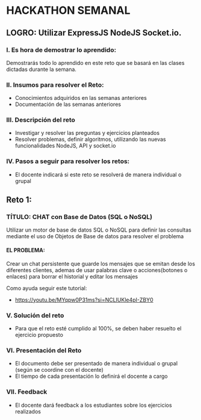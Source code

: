 # HACKATHON SEMANAL

## LOGRO: Utilizar ExpressJS NodeJS Socket.io. 

### I.	Es hora de demostrar lo aprendido:
Demostrarás todo lo aprendido en este reto que se basará en las clases dictadas durante la semana.
### II.	Insumos para resolver el Reto:
- Conocimientos adquiridos en las semanas anteriores
- Documentación de las semanas anteriores

### III.	Descripción del reto
- Investigar y resolver las preguntas y ejercicios planteados
- Resolver problemas, definir algoritmos, utilizando las nuevas funcionalidades NodeJS, API y socket.io

### IV.	Pasos a seguir para resolver los retos: 

- El docente indicará si este reto se resolverá de manera individual o grupal

## Reto 1:

### TÍTULO: CHAT con Base de Datos (SQL o NoSQL)
Utilizar un motor de base de datos SQL o NoSQL para definir las consultas mediante el uso de Objetos de Base de datos para resolver el problema
#### EL PROBLEMA: 

Crear un chat persistente que guarde los mensajes que se emitan desde los diferentes clientes, ademas de usar palabras clave o acciones(botones o enlaces) para borrar el historial y editar los mensajes

Como ayuda seguir este tutorial:
- https://youtu.be/MYqpw0P31ms?si=NCLIUKle4pI-ZBY0


### V.	Solución del reto
- Para que el reto esté cumplido al 100%, se deben haber resuelto el ejercicio propuesto

### VI.	Presentación del Reto
- El documento debe ser presentado de manera individual o grupal (según se coordine con el docente)
- El tiempo de cada presentación lo definirá el docente a cargo

### VII.	Feedback
- El docente dará feedback a los estudiantes sobre los ejercicios realizados
